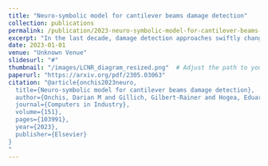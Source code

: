 ```yaml
---
title: "Neuro-symbolic model for cantilever beams damage detection"
collection: publications
permalink: /publication/2023-neuro-symbolic-model-for-cantilever-beams-damage-detection
excerpt: "In the last decade, damage detection approaches swiftly changed from advanced signal processing methods to machine learning and especially deep learning models, to accurately and non-intrusively estimate the state of the beam structures. But as the deep learning models reached their peak performances, also their limitations in applicability and vulnerabilities were observed. One of the most important reason for the lack of trustworthiness in operational conditions is the absence of intrinsic explainability of the deep learning system, due to the encoding of the knowledge in tensor values and without the inclusion of logical constraints. In this paper, we propose a neuro-symbolic model for the detection of damages in cantilever beams based on a novel cognitive architecture in which we join the processing power of convolutional networks with the interactive control offered by queries realized through the inclusion …"
date: 2023-01-01
venue: "Unknown Venue"
slidesurl: "#"
thumbnail: "/images/LCNR_diagram_resized.png"  # Adjust the path to your actual thumbnail location
paperurl: "https://arxiv.org/pdf/2305.03063"
citation: "@article{onchis2023neuro,
  title={Neuro-symbolic model for cantilever beams damage detection},
  author={Onchis, Darian M and Gillich, Gilbert-Rainer and Hogea, Eduard and Tufisi, Cristian},
  journal={Computers in Industry},
  volume={151},
  pages={103991},
  year={2023},
  publisher={Elsevier}
}
"
---
```

